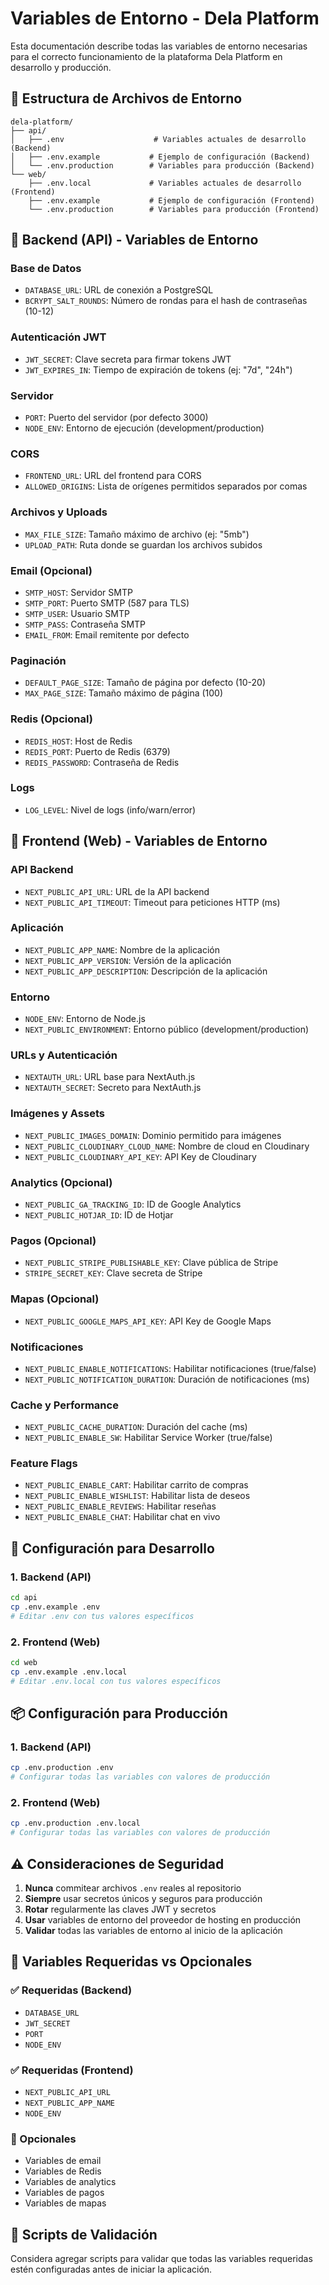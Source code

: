 # Variables de Entorno - Dela Platform

Esta documentación describe todas las variables de entorno necesarias para el correcto funcionamiento de la plataforma Dela Platform en desarrollo y producción.

## 📁 Estructura de Archivos de Entorno

```
dela-platform/
├── api/
│   ├── .env                    # Variables actuales de desarrollo (Backend)
│   ├── .env.example           # Ejemplo de configuración (Backend)
│   └── .env.production        # Variables para producción (Backend)
└── web/
    ├── .env.local             # Variables actuales de desarrollo (Frontend)
    ├── .env.example           # Ejemplo de configuración (Frontend)
    └── .env.production        # Variables para producción (Frontend)
```

## 🔧 Backend (API) - Variables de Entorno

### Base de Datos

- `DATABASE_URL`: URL de conexión a PostgreSQL
- `BCRYPT_SALT_ROUNDS`: Número de rondas para el hash de contraseñas (10-12)

### Autenticación JWT

- `JWT_SECRET`: Clave secreta para firmar tokens JWT
- `JWT_EXPIRES_IN`: Tiempo de expiración de tokens (ej: "7d", "24h")

### Servidor

- `PORT`: Puerto del servidor (por defecto 3000)
- `NODE_ENV`: Entorno de ejecución (development/production)

### CORS

- `FRONTEND_URL`: URL del frontend para CORS
- `ALLOWED_ORIGINS`: Lista de orígenes permitidos separados por comas

### Archivos y Uploads

- `MAX_FILE_SIZE`: Tamaño máximo de archivo (ej: "5mb")
- `UPLOAD_PATH`: Ruta donde se guardan los archivos subidos

### Email (Opcional)

- `SMTP_HOST`: Servidor SMTP
- `SMTP_PORT`: Puerto SMTP (587 para TLS)
- `SMTP_USER`: Usuario SMTP
- `SMTP_PASS`: Contraseña SMTP
- `EMAIL_FROM`: Email remitente por defecto

### Paginación

- `DEFAULT_PAGE_SIZE`: Tamaño de página por defecto (10-20)
- `MAX_PAGE_SIZE`: Tamaño máximo de página (100)

### Redis (Opcional)

- `REDIS_HOST`: Host de Redis
- `REDIS_PORT`: Puerto de Redis (6379)
- `REDIS_PASSWORD`: Contraseña de Redis

### Logs

- `LOG_LEVEL`: Nivel de logs (info/warn/error)

## 🎨 Frontend (Web) - Variables de Entorno

### API Backend

- `NEXT_PUBLIC_API_URL`: URL de la API backend
- `NEXT_PUBLIC_API_TIMEOUT`: Timeout para peticiones HTTP (ms)

### Aplicación

- `NEXT_PUBLIC_APP_NAME`: Nombre de la aplicación
- `NEXT_PUBLIC_APP_VERSION`: Versión de la aplicación
- `NEXT_PUBLIC_APP_DESCRIPTION`: Descripción de la aplicación

### Entorno

- `NODE_ENV`: Entorno de Node.js
- `NEXT_PUBLIC_ENVIRONMENT`: Entorno público (development/production)

### URLs y Autenticación

- `NEXTAUTH_URL`: URL base para NextAuth.js
- `NEXTAUTH_SECRET`: Secreto para NextAuth.js

### Imágenes y Assets

- `NEXT_PUBLIC_IMAGES_DOMAIN`: Dominio permitido para imágenes
- `NEXT_PUBLIC_CLOUDINARY_CLOUD_NAME`: Nombre de cloud en Cloudinary
- `NEXT_PUBLIC_CLOUDINARY_API_KEY`: API Key de Cloudinary

### Analytics (Opcional)

- `NEXT_PUBLIC_GA_TRACKING_ID`: ID de Google Analytics
- `NEXT_PUBLIC_HOTJAR_ID`: ID de Hotjar

### Pagos (Opcional)

- `NEXT_PUBLIC_STRIPE_PUBLISHABLE_KEY`: Clave pública de Stripe
- `STRIPE_SECRET_KEY`: Clave secreta de Stripe

### Mapas (Opcional)

- `NEXT_PUBLIC_GOOGLE_MAPS_API_KEY`: API Key de Google Maps

### Notificaciones

- `NEXT_PUBLIC_ENABLE_NOTIFICATIONS`: Habilitar notificaciones (true/false)
- `NEXT_PUBLIC_NOTIFICATION_DURATION`: Duración de notificaciones (ms)

### Cache y Performance

- `NEXT_PUBLIC_CACHE_DURATION`: Duración del cache (ms)
- `NEXT_PUBLIC_ENABLE_SW`: Habilitar Service Worker (true/false)

### Feature Flags

- `NEXT_PUBLIC_ENABLE_CART`: Habilitar carrito de compras
- `NEXT_PUBLIC_ENABLE_WISHLIST`: Habilitar lista de deseos
- `NEXT_PUBLIC_ENABLE_REVIEWS`: Habilitar reseñas
- `NEXT_PUBLIC_ENABLE_CHAT`: Habilitar chat en vivo

## 🚀 Configuración para Desarrollo

### 1. Backend (API)

```bash
cd api
cp .env.example .env
# Editar .env con tus valores específicos
```

### 2. Frontend (Web)

```bash
cd web
cp .env.example .env.local
# Editar .env.local con tus valores específicos
```

## 📦 Configuración para Producción

### 1. Backend (API)

```bash
cp .env.production .env
# Configurar todas las variables con valores de producción
```

### 2. Frontend (Web)

```bash
cp .env.production .env.local
# Configurar todas las variables con valores de producción
```

## ⚠️ Consideraciones de Seguridad

1. **Nunca** commitear archivos `.env` reales al repositorio
2. **Siempre** usar secretos únicos y seguros para producción
3. **Rotar** regularmente las claves JWT y secretos
4. **Usar** variables de entorno del proveedor de hosting en producción
5. **Validar** todas las variables de entorno al inicio de la aplicación

## 🔄 Variables Requeridas vs Opcionales

### ✅ Requeridas (Backend)

- `DATABASE_URL`
- `JWT_SECRET`
- `PORT`
- `NODE_ENV`

### ✅ Requeridas (Frontend)

- `NEXT_PUBLIC_API_URL`
- `NEXT_PUBLIC_APP_NAME`
- `NODE_ENV`

### 🔧 Opcionales

- Variables de email
- Variables de Redis
- Variables de analytics
- Variables de pagos
- Variables de mapas

## 📝 Scripts de Validación

Considera agregar scripts para validar que todas las variables requeridas estén configuradas antes de iniciar la aplicación.

